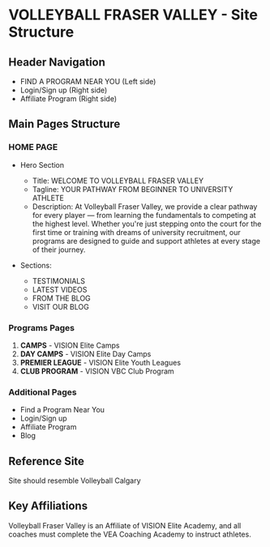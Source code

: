 # VOLLEYBALL FRASER VALLEY - Site Structure

## Header Navigation
- FIND A PROGRAM NEAR YOU (Left side)
- Login/Sign up (Right side)
- Affiliate Program (Right side)

## Main Pages Structure

### HOME PAGE
- Hero Section
  - Title: WELCOME TO VOLLEYBALL FRASER VALLEY
  - Tagline: YOUR PATHWAY FROM BEGINNER TO UNIVERSITY ATHLETE
  - Description: At Volleyball Fraser Valley, we provide a clear pathway for every player — from learning the fundamentals to competing at the highest level. Whether you're just stepping onto the court for the first time or training with dreams of university recruitment, our programs are designed to guide and support athletes at every stage of their journey.
  
- Sections:
  - TESTIMONIALS
  - LATEST VIDEOS
  - FROM THE BLOG
  - VISIT OUR BLOG

### Programs Pages
1. **CAMPS** - VISION Elite Camps
2. **DAY CAMPS** - VISION Elite Day Camps
3. **PREMIER LEAGUE** - VISION Elite Youth Leagues
4. **CLUB PROGRAM** - VISION VBC Club Program

### Additional Pages
- Find a Program Near You
- Login/Sign up
- Affiliate Program
- Blog

## Reference Site
Site should resemble Volleyball Calgary

## Key Affiliations
Volleyball Fraser Valley is an Affiliate of VISION Elite Academy, and all coaches must complete the VEA Coaching Academy to instruct athletes.